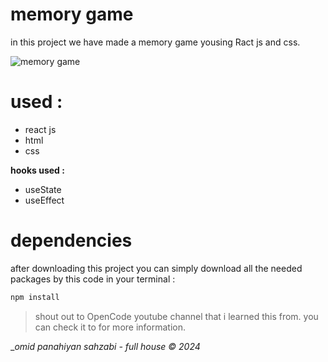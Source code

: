 # memory game
in this project we have made a memory game yousing Ract js and css.

![memory game](c:\Users\omidp\AppData\Local\Temp\poker-game-casiono-online-web-background-template-for-internet-illustration-free-vector.jpg)

# used :
- react js 
- html 
- css
 
 **hooks used :**
- useState
- useEffect

# dependencies
after downloading this project you can simply download all the needed packages by this code in
your terminal :
```cmd
npm install
```
> shout out to OpenCode youtube channel that i learned this from.
>you can check it to for more information.

__omid panahiyan sahzabi - full house &copy; 2024_
